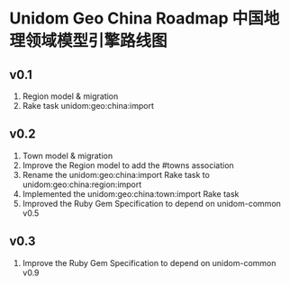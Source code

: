 # Unidom Geo China Roadmap 中国地理领域模型引擎路线图

## v0.1
1. Region model & migration
2. Rake task unidom:geo:china:import

## v0.2
1. Town model & migration
2. Improve the Region model to add the #towns association
3. Rename the unidom:geo:china:import Rake task to unidom:geo:china:region:import
4. Implemented the unidom:geo:china:town:import Rake task
5. Improved the Ruby Gem Specification to depend on unidom-common v0.5

## v0.3
1. Improve the Ruby Gem Specification to depend on unidom-common v0.9
